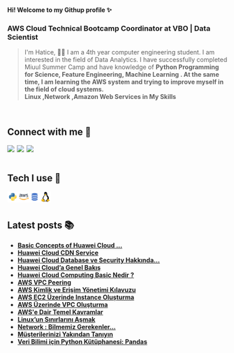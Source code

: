 #### Hi! Welcome to my Githup profile :sparkles:

### AWS Cloud Technical Bootcamp Coordinator at VBO | Data Scientist

> I'm Hatice, 👩‍💻
I am a 4th year computer engineering student. I am interested in the field of Data Analytics. I have successfully completed Miuul Summer Camp and have knowledge of <strong> Python Programming for Science, Feature Engineering, Machine Learning <strong>. At the same time, I am learning the AWS system and trying to improve myself in the field of cloud systems. <br>
<strong> Linux ,Network ,Amazon Web Services </strong> in My Skills
<br />


## Connect with me  :partying_face:

[<img  width="22" src="https://unpkg.com/simple-icons@v4/icons/medium.svg" align="left" />][medium]
[<img  width="22" src="https://unpkg.com/simple-icons@v4/icons/github.svg" align="left" />][github]
[<img  width="22" src="https://unpkg.com/simple-icons@v4/icons/linkedin.svg" align="left" />][linkedin]

<br />
<br /> 

## Tech I use :revolving_hearts:

<img align="left"  src="https://raw.githubusercontent.com/github/explore/80688e429a7d4ef2fca1e82350fe8e3517d3494d/topics/python/python.png" width="25" height="25" />
<img align="left" src="https://raw.githubusercontent.com/github/explore/fbceb94436312b6dacde68d122a5b9c7d11f9524/topics/aws/aws.png" width="25" height="25" />
<img align="left" src="https://raw.githubusercontent.com/github/explore/80688e429a7d4ef2fca1e82350fe8e3517d3494d/topics/sql/sql.png" width="25" height="25" />
<img align="left" src="https://raw.githubusercontent.com/github/explore/80688e429a7d4ef2fca1e82350fe8e3517d3494d/topics/linux/linux.png" width="25" height="25" />

<br />
<br />

## Latest posts :books:

<!-- BLOG-POST-LIST:START -->
- [Basic Concepts of Huawei Cloud ...](https://developer.huaweicloud.com/intl/en-us/forum/topic/0251106867327655012)
- [Huawei Cloud CDN Service](https://developer.huaweicloud.com/intl/en-us/forum/topic/0250105824331441003)
- [Huawei Cloud Database ve Security Hakkında…](https://medium.com/@haticedikmen/huawei-cloud-database-ve-security-hakk%C4%B1nda-9a5b3b1b5163)
- [Huawei Cloud’a Genel Bakış](https://medium.com/@haticedikmen/huawei-clouda-genel-bak%C4%B1%C5%9F-15ea1f855b55)
- [Huawei Cloud Computing Basic Nedir ?](https://medium.com/@haticedikmen/huawei-cloud-computing-basic-nedir-580bba77accb)
- [AWS VPC Peering](https://miuul.com/not-defteri/aws-vpc-peering)
- [AWS Kimlik ve Erişim Yönetimi Kılavuzu](https://miuul.com/not-defteri/aws-kimlik-ve-erisim-yonetimi-kilavuzu)
- [AWS EC2 Üzerinde Instance Oluşturma](https://miuul.com/not-defteri/aws-ec2-uzerinde-instance-olusturma)
- [AWS Üzerinde VPC Oluşturma](https://miuul.com/not-defteri/aws-vpc-olusturma)
- [AWS'e Dair Temel Kavramlar](https://miuul.com/not-defteri/awse-dair-temel-kavramlar)
- [Linux’un Sınırlarını Aşmak](https://medium.com/@haticedikmen/linux%C4%B1n-s%C4%B1n%C4%B1rlar%C4%B1n%C4%B1-a%C5%9Fmak-bafad8306020)
- [Network : Bilmemiz Gerekenler…](https://medium.com/@haticedikmen/network-bilmemiz-gerekenler-2fcb01990afd)
- [Müşterilerinizi Yakından Tanıyın](https://medium.com/@haticedikmen/m%C3%BC%C5%9Fterilerinizi-yak%C4%B1ndan-tan%C4%B1y%C4%B1n-d2d4c2063717)
- [Veri Bilimi için Python Kütüphanesi: Pandas](https://medium.com/@haticedikmen/veri-bilimi-i%C3%A7in-python-k%C3%BCt%C3%BCphanesi-pandas-e36deb20def)
<!-- BLOG-POST-LIST:END -->




<br />


[medium]: https://medium.com/@haticedikmen
[github]: https://github.com/haticedikmn
[linkedin]: https://www.linkedin.com/in/haticedikmen/
